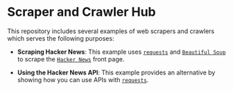 # Scraper and Crawler Hub

This repository includes several examples of web scrapers and crawlers which serves the following purposes:

* __Scraping Hacker News__: This example uses [`requests`](https://requests.readthedocs.io/en/latest/) and [`Beautiful Soup`](https://beautiful-soup-4.readthedocs.io/en/latest/) to scrape the [`Hacker News`](https://news.ycombinator.com/news) front page.

* __Using the Hacker News API__: This example provides an alternative by showing how you can use APIs with [`requests`](https://requests.readthedocs.io/en/latest/).
